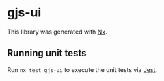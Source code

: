 # gjs-ui

This library was generated with [Nx](https://nx.dev).

## Running unit tests

Run `nx test gjs-ui` to execute the unit tests via [Jest](https://jestjs.io).
